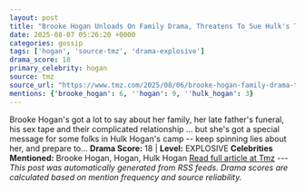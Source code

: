 ```yaml
---
layout: post
title: "Brooke Hogan Unloads On Family Drama, Threatens To Sue Hulk's Team Over 'Lies'"
date: 2025-08-07 05:26:20 +0000
categories: gossip
tags: ['hogan', 'source-tmz', 'drama-explosive']
drama_score: 18
primary_celebrity: hogan
source: tmz
source_url: "https://www.tmz.com/2025/08/06/brooke-hogan-family-drama-threaten-sue-hulk-team-lies/"
mentions: {'brooke_hogan': 6, ''hogan': 9, ''hulk_hogan': 3}
---
```


Brooke Hogan's got a lot to say about her family, her late father's funeral, his sex tape and their complicated relationship ... but she's got a special message for some folks in Hulk Hogan's camp -- keep spinning lies about her, and prepare to… **Drama Score:** 18 | **Level:** EXPLOSIVE **Celebrities Mentioned:** Brooke Hogan, Hogan, Hulk Hogan [Read full article at Tmz](https://www.tmz.com/2025/08/06/brooke-hogan-family-drama-threaten-sue-hulk-team-lies/) --- *This post was automatically generated from RSS feeds. Drama scores are calculated based on mention frequency and source reliability.*